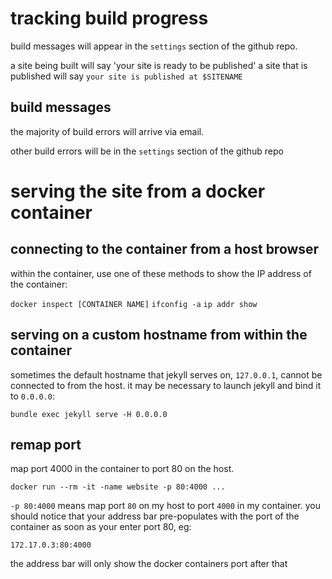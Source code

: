 # tracking build progress
build messages will appear in the `settings` section of the github repo.

a site being built will say 'your site is ready to be published'
a site that is published will say `your site is published at $SITENAME`

## build messages
the majority of build errors will arrive via email.

other build errors will be in the `settings` section of the github repo

# serving the site from a docker container
## connecting to the container from a host browser
within the container, use one of these methods to show the IP address of the container:

`docker inspect [CONTAINER NAME]`
`ifconfig -a`
`ip addr show`

## serving on a custom hostname from within the container
sometimes the default hostname that jekyll serves on, `127.0.0.1`, cannot be
connected to from the host. it may be necessary to launch jekyll and bind it
to `0.0.0.0`:

```
bundle exec jekyll serve -H 0.0.0.0
```
## remap port
map port 4000 in the container to port 80 on the host.

```
docker run --rm -it -name website -p 80:4000 ...
```

`-p 80:4000` means map port `80` on my host to port `4000` in my container.
you should notice that your address bar pre-populates with the port of the
container as soon as your enter port 80, eg:

`172.17.0.3:80:4000`

the address bar will only show the docker containers port after that
